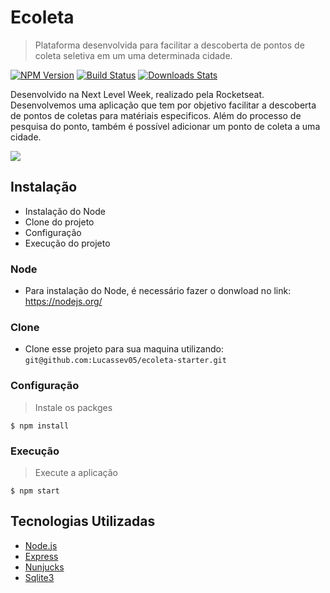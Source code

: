 # Ecoleta
> Plataforma desenvolvida para facilitar a descoberta de pontos de coleta seletiva em um uma determinada cidade.

[![NPM Version][npm-image]][npm-url]
[![Build Status][travis-image]][travis-url]
[![Downloads Stats][npm-downloads]][npm-url]

Desenvolvido na Next Level Week, realizado pela Rocketseat. 
Desenvolvemos uma aplicação que tem por objetivo facilitar a descoberta de pontos de coletas para matériais especificos.
Além do processo de pesquisa do ponto, também é possível adicionar um ponto de coleta a uma cidade.

![](../header.png)

## Instalação

- Instalação do Node
- Clone do projeto
- Configuração
- Execução do projeto

### Node

- Para instalação do Node, é necessário fazer o donwload no link: https://nodejs.org/

### Clone

- Clone esse projeto para sua maquina utilizando: `git@github.com:Lucassev05/ecoleta-starter.git`

### Configuração

> Instale os packges

```shell
$ npm install
```

### Execução
> Execute a aplicação

```shell
$ npm start
```

## Tecnologias Utilizadas
- <a href="https://nodejs.org/" target="_blank">Node.js</a>
- <a href="https://expressjs.com/" target="_blank">Express</a>
- <a href="https://mozilla.github.io/nunjucks/" target="_blank">Nunjucks</a>
- <a href="https://www.sqlite.org/" target="_blank">Sqlite3</a>

[npm-image]: https://img.shields.io/npm/v/datadog-metrics.svg?style=flat-square
[npm-url]: https://npmjs.org/package/datadog-metrics
[npm-downloads]: https://img.shields.io/npm/dm/datadog-metrics.svg?style=flat-square
[travis-image]: https://img.shields.io/travis/dbader/node-datadog-metrics/master.svg?style=flat-square
[travis-url]: https://travis-ci.org/dbader/node-datadog-metrics
